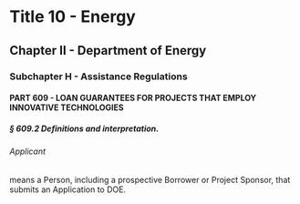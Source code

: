 
# Title 10 - Energy
## Chapter II - Department of Energy
### Subchapter H - Assistance Regulations
#### PART 609 - LOAN GUARANTEES FOR PROJECTS THAT EMPLOY INNOVATIVE TECHNOLOGIES
##### § 609.2 Definitions and interpretation.
###### Applicant

means a Person, including a prospective Borrower or Project Sponsor, that submits an Application to DOE.
